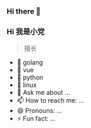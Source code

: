 ### Hi there 👋




### Hi 我是小党
> 擅长
- 🔭 golang
- 🌱 vue
- 👯 python
- 🤔 linux
- 💬 Ask me about ...
- 📫 How to reach me: ...
- 😄 Pronouns: ...
- ⚡ Fun fact: ...

